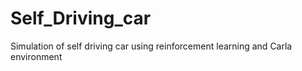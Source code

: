 # Self_Driving_car
Simulation of self driving car using reinforcement learning and Carla  environment
